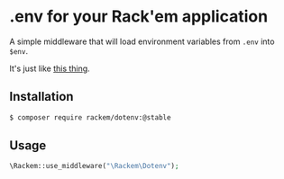 # .env for your Rack'em application

A simple middleware that will load environment variables from `.env` into `$env`.

It's just like [this thing](https://github.com/bkeepers/dotenv).

## Installation

```bash
$ composer require rackem/dotenv:@stable
```

## Usage

```php
\Rackem::use_middleware("\Rackem\Dotenv");
```
